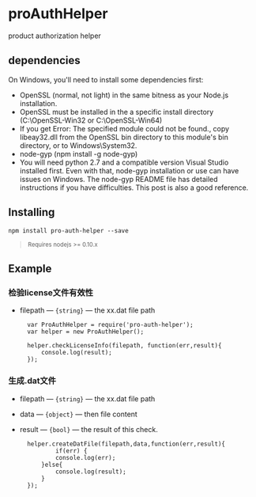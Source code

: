# proAuthHelper
product authorization helper

## dependencies
On Windows, you'll need to install some dependencies first:

- OpenSSL (normal, not light) in the same bitness as your Node.js installation.
- OpenSSL must be installed in the a specific install directory (C:\OpenSSL-Win32 or C:\OpenSSL-Win64)
- If you get Error: The specified module could not be found., copy libeay32.dll from the OpenSSL bin directory to this module's bin directory, or to Windows\System32.
- node-gyp (npm install -g node-gyp)
- You will need python 2.7 and a compatible version Visual Studio installed first. Even with that, node-gyp installation or use can have issues on Windows. The node-gyp README file has detailed instructions if you have difficulties. This post is also a good reference.


## Installing

```
npm install pro-auth-helper --save
```
> <sub>Requires nodejs >= 0.10.x</sub>

## Example

### 检验license文件有效性
* filepath — `{string}` — the xx.dat file path

    	var ProAuthHelper = require('pro-auth-helper');
    	var helper = new ProAuthHelper();
    			
    	helper.checkLicenseInfo(filepath, function(err,result){
    		console.log(result);
    	});

### 生成.dat文件
* filepath — `{string}` — the xx.dat file path
* data — `{object}` — then file content
* result — `{bool}` — the result of this check.

    	helper.createDatFile(filepath,data,function(err,result){
    			if(err) {
    			console.log(err);
    		}else{
    			console.log(result);
    		}
    	});
